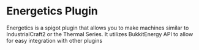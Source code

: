 # Energetics Plugin
Energetics is a spigot plugin that allows you to make machines similar to IndustrialCraft2 or the Thermal Series.
It utilizes BukkitEnergy API to allow for easy integration with other plugins